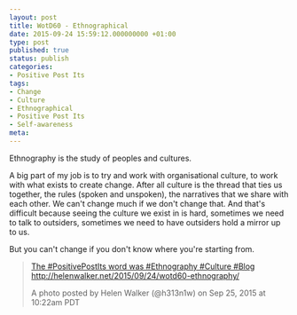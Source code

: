 ```yaml
---
layout: post
title: WotD60 - Ethnographical
date: 2015-09-24 15:59:12.000000000 +01:00
type: post
published: true
status: publish
categories:
- Positive Post Its
tags:
- Change
- Culture
- Ethnographical
- Positive Post Its
- Self-awareness
meta:
---
```

<p>Ethnography is the study of peoples and cultures.</p>
<p>A big part of my job is to try and work with organisational culture, to work with what exists to create change. After all culture is the thread that ties us together, the rules (spoken and unspoken), the narratives that we share with each other. We can't change much if we don't change that. And that's difficult because seeing the culture we exist in is hard, sometimes we need to talk to outsiders, sometimes we need to have outsiders hold a mirror up to us.</p>
<p>But you can't change if you don't know where you're starting from.</p>
<blockquote class="instagram-media" data-instgrm-captioned="" data-instgrm-version="4">
<div>
<div></div>
<p><a href="https://instagram.com/p/8D9IuSiHnJ/" target="_top">The #PositivePostIts word was #Ethnography #Culture #Blog http://helenwalker.net/2015/09/24/wotd60-ethnography/</a></p>
<p>A photo posted by Helen Walker (@h313n1w) on <time datetime="2015-09-25T17:22:36+00:00">Sep 25, 2015 at 10:22am PDT</time></p>
</div>
</blockquote>
<p><script src="//platform.instagram.com/en_US/embeds.js" async="" defer="defer"></script></p>

